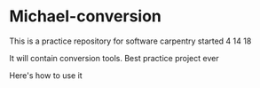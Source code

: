 # Michael-conversion
This is a practice repository for software carpentry started 4 14 18

It will contain conversion tools. Best practice project ever

Here's how to use it

